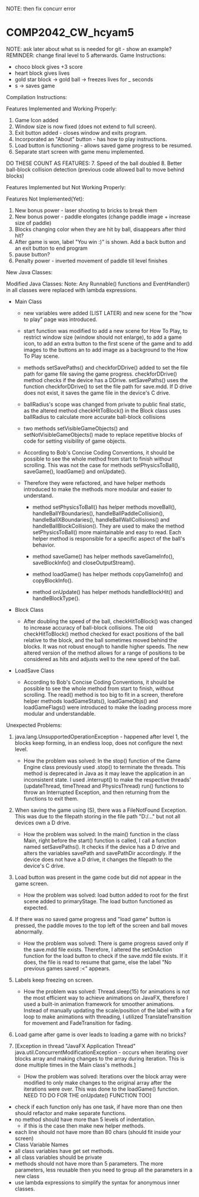 NOTE: then fix concurr error

# COMP2042_CW_hcyam5
NOTE: ask later about what ss is needed for git - show an example?
REMINDER: change final level to 5 afterwards.
Game Instructions:
- choco block gives +3 score
- heart block gives lives
- gold star block -> gold ball -> freezes lives for _ seconds
- s -> saves game

Compilation Instructions:

Features Implemented and Working Properly:
1. Game Icon added
2. Window size is now fixed (does not extend to full screen).
3. Exit button added - closes window and exits program.
4. Incorporated an "About" button - has how to play instructions.
5. Load button is functioning - allows saved game progress to be resumed.
6. Separate start screen with game menu implemented.

DO THESE COUNT AS FEATURES:
7. Speed of the ball doubled
8. Better ball-block collision detection (previous code allowed ball to move behind blocks)


Features Implemented but Not Working Properly:

Features Not Implemented(Yet):
1. New bonus power - laser shooting to bricks to break them
2. New bonus power - paddle elongates (change paddle image + increase size of paddle)
3. Blocks changing color when they are hit by ball, disappears after third hit?
4. After game is won, label "You win :)" is shown. Add a back button and an exit button to end program
5. pause button?
6. Penalty power - inverted movement of paddle till level finishes

New Java Classes:

Modified Java Classes:
Note: Any Runnable() functions and EventHandler<ActionEvent>() in all classes were replaced with lambda expressions.
- Main Class 
    - new variables were added (LIST LATER) and new scene for the "how to play" page was introduced.
    - start function was modified to add a new scene for How To Play, to restrict window size (window should not enlarge),
      to add a game icon, to add an extra button to the first scene of the game and to add images to the buttons an to add
      image as a background to the How To Play scene.
  
    - methods setSavePaths() and checkforDDrive() added to set the file path for game file saving the game progress.
      checkforDDrive() method checks if the device has a DDrive.
      setSavePaths() uses the function checkforDDrive() to set the file path for save.mdd. If D drive does not exist,
      it saves the game file in the device's C drive.

    - ballRadius's scope was changed from private to public final static, as the altered method checkHitToBlock() in 
      the Block class uses ballRadius to calculate more accurate ball-block collisions

    - two methods setVisibleGameObjects() and setNotVisibleGameObjects() made to replace repetitive blocks of code
      for setting visibility of game objects. 

    - According to Bob's Concise Coding Conventions, it should be possible to see the whole method from start to finish
      without scrolling. This was not the case for methods setPhysicsToBall(), saveGame(), loadGame() and onUpdate(). 
    - Therefore they were refactored, and have helper methods introduced to make the methods more modular and easier to
      understand.
      - method setPhysicsToBall() has helper methods moveBall(), handleBallYBoundaries(), handleBallPaddleCollision(), 
        handleBallXBoundaries(), handleBallWallCollisions() and handleBallBlockCollision(). They are used to make the 
        method setPhysicsToBall() more maintainable and easy to read. Each helper method is responsible for a specific
        aspect of the ball's behavior.

      - method saveGame() has helper methods saveGameInfo(), saveBlockInfo() and closeOutputStream().
      - method loadGame() has helper methods copyGameInfo() and copyBlockInfo().
      - method onUpdate() has helper methods handleBlockHit() and handleBlockType().

  
- Block Class
  - After doubling the speed of the ball, checkHitToBlock() was changed to increase accuracy of ball-block collisions.
    The old checkHitToBlock() method checked for exact positions of the ball relative to the block, and the ball
    sometimes moved behind the blocks. It was not robust enough to handle higher speeds. The new altered version of the
    method allows for a range of positions to be considered as hits and adjusts well to the new speed of the ball.

- LoadSave Class
  - According to Bob's Concise Coding Conventions, it should be possible to see the whole method from start to finish,
    without scrolling. The read() method is too big to fit in a screen, therefore helper methods loadGameStats(),
    loadGameObjs() and loadGameFlags() were introduced to make the loading process more modular and understandable.
    
  
Unexpected Problems:
1. java.lang.UnsupportedOperationException - happened after level 1, the blocks keep forming,
   in an endless loop, does not configure the next level. 
   - How the problem was solved:
     In the stop() function of the Game Engine class previously used .stop() to terminate the threads.
     This method is deprecated in Java as it may leave the application in an inconsistent state.
     I used .interrupt() to make the respective threads' (updateThread, timeThread and PhysicsThread)
     run() functions to throw an Interrupted Exception, and then returning from the functions to exit them.

2. When saving the game using (S), there was a FileNotFound Exception. This was due to the filepath storing in 
   the file path "D:/..." but not all devices own a D drive.
   - How the problem was solved:
     In the main() function in the class Main, right before the start() function is called, I call a function named 
     setSavePaths(). It checks if the device has a D drive and alters the variables savePath and savePathDir accordingly.
     If the device does not have a D drive, it changes the filepath to the device's C drive.

3. Load button was present in the game code but did not appear in the game screen.
   - How the problem was solved:
     load button added to root for the first scene added to primaryStage. The load button functioned as expected.

4. If there was no saved game progress and "load game" button is pressed, the paddle moves to the top left of the screen
   and ball moves abnormally.
   - How the problem was solved:
     There is game progress saved only if the save.mdd file exists. Therefore, I altered the setOnAction function for the 
     load button to check if the save.mdd file exists. If it does, the file is read to resume that game, else
     the label "No previous games saved :<" appears.

5. Labels keep freezing on screen.
   - How the problem was solved:
     Thread.sleep(15) for animations is not the most efficient way to achieve animations on JavaFX, therefore I used 
     a built-in animation framework for smoother animations. Instead of manually updating the scale/position of the 
     label with a for loop to make animations with threading, I utilized TranslateTransition for movement and 
     FadeTransition for fading.

6. Load game after game is over leads to loading a game with no bricks?

7. [Exception in thread "JavaFX Application Thread" java.util.ConcurrentModificationException - occurs when iterating
   over blocks array and making changes to the array during iteration. This is done multiple times in the Main class's
   methods.]
   - [How the problem was solved:
     Iterations over the block array were modified to only make changes to the original array after the iterations were
     over. This was done to the loadGame() function.
     NEED TO DO FOR THE onUpdate() FUNCTION TOO]


- check if each function only has one task, if have more than one
    then should refactor and make separate functions.
- no method should have more than 5 levels of indentation.
  - if this is the case then make new helper methods.
- each line should not have more than 80 chars (should fit inside your screen)
- Class Variable Names
- all class variables have get set methods.
- all class variables should be private
- methods should not have more than 5 parameters. The more parameters, less reusable
    then you need to group all the parameters in a new class
- use lambda expressions to simplify the syntax for anonymous inner classes.


